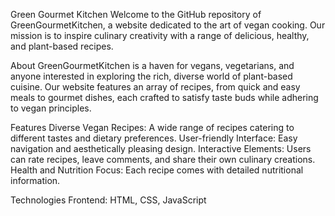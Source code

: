 Green Gourmet Kitchen
Welcome to the GitHub repository of GreenGourmetKitchen, a website dedicated to the art of vegan cooking. Our mission is to inspire culinary creativity with a range of delicious, healthy, and plant-based recipes.

About
GreenGourmetKitchen is a haven for vegans, vegetarians, and anyone interested in exploring the rich, diverse world of plant-based cuisine. Our website features an array of recipes, from quick and easy meals to gourmet dishes, each crafted to satisfy taste buds while adhering to vegan principles.

Features
Diverse Vegan Recipes: A wide range of recipes catering to different tastes and dietary preferences.
User-friendly Interface: Easy navigation and aesthetically pleasing design.
Interactive Elements: Users can rate recipes, leave comments, and share their own culinary creations.
Health and Nutrition Focus: Each recipe comes with detailed nutritional information.

Technologies
Frontend: HTML, CSS, JavaScript
